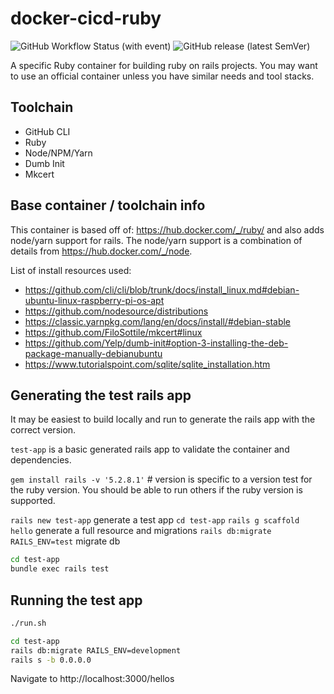 # docker-cicd-ruby

![GitHub Workflow Status (with event)](https://img.shields.io/github/actions/workflow/status/datasitelabs/docker-cicd-ruby/docker-publish.yml?style=flat-square) ![GitHub release (latest SemVer)](https://img.shields.io/github/v/release/datasitelabs/docker-cicd-ruby?sort=semver&style=flat-square)

A specific Ruby container for building ruby on rails projects. You may want to use an official container unless you have similar needs and tool stacks.

## Toolchain

- GitHub CLI
- Ruby
- Node/NPM/Yarn
- Dumb Init
- Mkcert

## Base container / toolchain info

This container is based off of: <https://hub.docker.com/_/ruby/> and also adds node/yarn support for rails. The node/yarn support is a combination of details from <https://hub.docker.com/_/node>.

List of install resources used:

- <https://github.com/cli/cli/blob/trunk/docs/install_linux.md#debian-ubuntu-linux-raspberry-pi-os-apt>
- <https://github.com/nodesource/distributions>
- <https://classic.yarnpkg.com/lang/en/docs/install/#debian-stable>
- <https://github.com/FiloSottile/mkcert#linux>
- <https://github.com/Yelp/dumb-init#option-3-installing-the-deb-package-manually-debianubuntu>
- <https://www.tutorialspoint.com/sqlite/sqlite_installation.htm>

## Generating the test rails app

It may be easiest to build locally and run to generate the rails app with the correct version.

`test-app` is a basic generated rails app to validate the container and dependencies.

`gem install rails -v '5.2.8.1'` # version is specific to a version test for the ruby version. You should be able to run others if the ruby version is supported.

`rails new test-app` generate a test app
`cd test-app`
`rails g scaffold hello` generate a full resource and migrations
`rails db:migrate RAILS_ENV=test` migrate db

```bash
cd test-app
bundle exec rails test
```

## Running the test app

```bash
./run.sh

cd test-app
rails db:migrate RAILS_ENV=development
rails s -b 0.0.0.0
```

Navigate to http://localhost:3000/hellos
